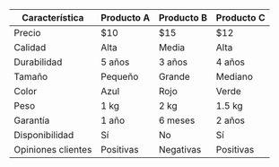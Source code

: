 | Característica     | Producto A | Producto B | Producto C |
|--------------------|------------|------------|------------|
| Precio             | $10        | $15        | $12        |
| Calidad            | Alta       | Media      | Alta       |
| Durabilidad        | 5 años     | 3 años     | 4 años     |
| Tamaño             | Pequeño    | Grande     | Mediano    |
| Color              | Azul       | Rojo       | Verde      |
| Peso               | 1 kg       | 2 kg       | 1.5 kg     |
| Garantía           | 1 año      | 6 meses    | 2 años     |
| Disponibilidad     | Sí         | No         | Sí         |
| Opiniones clientes | Positivas  | Negativas  | Positivas  |

